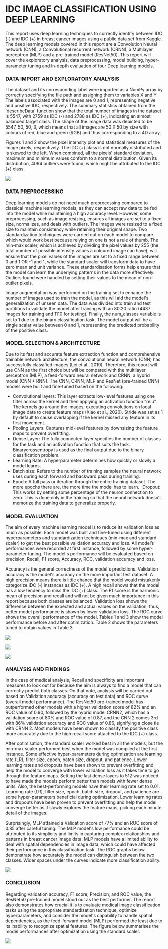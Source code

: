 # IDC IMAGE CLASSIFICATION USING DEEP LEARNING

This report uses deep learning techniques to correctly identify between IDC (-) and IDC (+) in breast cancer images using a public data set from Kaggle. The deep learning models covered in this report are a Convolution Neural network (CNN), a Convolutional recurrent network (CRNN), a Multilayer perceptron (MLP) and a pre-trained model (ResNet50). This report will cover the exploratory analysis, data preprocessing, model building, hyper-parameter tuning and In-depth evaluation of four Deep learning models.

### DATA IMPORT AND EXPLORATORY ANALYSIS
The dataset and its corresponding label were imported as a NumPy array by correctly specifying the file path and assigning them to variables X and Y. The labels associated with the images are 0 and 1, representing negative and positive IDC, respectively. The summary statistics obtained from the 'describeData' function show that the total number of images in the dataset is 5547, with 2759 as IDC (-) and 2788 as IDC (+), indicating an almost balanced target class. The shape of the image data was depicted to be 5547, 50, 50, 3, which means that all images are 50 X 50 by size with colours of red, blue and green (RGB) and thus corresponding to a 4D array.

Figures 1 and 2 show the pixel intensity plot and statistical measures of the image pixels, respectively. The IDC (+) class is not normally distributed and is skewed to the left. When combined, all the pixels' standard deviation, maximum and minimum values conform to a normal distribution. Given its distribution, 4094 outliers were found, which might be attributed to the IDC (+) class.

![](https://github.com/odogwu25/Breast-cancer-images/blob/main/Images/Screenshot%202023-05-14%20at%2002.30.03.png)

### DATA PREPROCESSING

Deep learning models do not need much preprocessing compared to classical machine learning models, as they can accept raw data to be fed into the model while maintaining a high accuracy level. However, some preprocessing, such as image resizing, ensures all images are set to a fixed size, normalizes, and deals with outliers. The images were resized to a fixed size to maintain consistency while retaining their original shape. Two standardization techniques were carried out on each model to compare which would work best because relying on one is not a rule of thumb. The min-max scaler, which is achieved by dividing the pixel values by 255 (the total number of possible intensity values a coloured image can have), will ensure that the pixel values of the images are set to a fixed range between 0 and 1 OR -1 and 1, while the standard scaler will transform data to have zero mean and unit variance. These standardisation forms help ensure that the model can learn the underlying patterns in the data more effectively. Outliers found were handled by setting their values to the mean of non-outlier pixels.

Image augmentation was performed on the training set to enhance the number of images used to train the model, as this will aid the model's generalization of unseen data. The data was divided into train and test partitions to validate the model after training with an 80:20 ratio (4437 images for training and 1110 for testing). Finally, the num_classes variable is set to 1 due to the binary classification task. The model output will be a single scalar value between 0 and 1, representing the predicted probability of the positive class.

### MODEL SELECTION & ARCHITECTURE

Due to its fast and accurate feature extraction function and comprehensive trainable network architecture, the convolutional neural network (CNN) has successfully classified images (Lei et al., 2019). Therefore, this report will use CNN as the first choice but will be compared with the multilayer perceptron (MLP), a feed-forward neural network and CRNN, a hybrid model (CNN + RNN). The CNN, CRNN, MLP and ResNet (pre-trained CNN) models were built and fine-tuned based on the following:

- Convolutional layers: This layer extracts low-level features using one filter across the kernel and then applying an activation function “relu”. The kernels go around the images, executing convolutions on local image data to create feature maps (Xiao et al., 2020). Stride was set as 1 by default to cause overlapping if the kernel missed any feature in its first movement.
- Pooling Layers: Captures mid-level features by downsizing the feature maps to prevent overfitting.
- Dense Layer: The fully connected layer specifies the number of classes for the task and an activation function that suits the task. Binarycrossentropy is used as the final output due to the binary classification problem.
- Learning Rate: A hyperparameter determines how quickly or slowly a model learns.
- Batch size: Refers to the number of training samples the neural network uses during
each forward and backward pass during training.
- Epoch: A full pass or iteration through the entire training dataset. The more epochs there
are, the more time the model has to learn.
-Dropout: This works by setting some percentage of the neuron connection to zero. This is
done only in the training so that the neural network doesn’t memorize the training data to generalize properly.

### MODEL EVALUATION
The aim of every machine learning model is to reduce its validation loss as much as possible. Each model was built and fine-tuned using different hyperparameters and standardization techniques (min-max and standard scaler) to get the best possible validation accuracy and loss. All model’s performances were recorded at first instance, followed by some hyper-parameter tuning. The model's performance will be evaluated based on precision, Recall, F1 score, Accuracy, ROC, validation accuracy and loss.

Accuracy is the general correctness of the model's predictions. Validation accuracy is the model's accuracy on the more important test dataset. A high precision means there is little chance that the model would mistakenly categorize IDC (-) instances as IDC (+). A high recall shows that the model has a low tendency to miss the IDC (+) class. The F1 score is the harmonic mean of precision and recall and will not be given much importance in this report because both classes are balanced. Validation loss shows the difference between the expected and actual values on the validation; thus, better model performance is shown by lower validation loss. The ROC curve shows the overall performance of the model. Tables 1 and 3 show the model performance before and after optimization. Table 2 shows the parameters tuned to obtain values in Table 3.

![](https://github.com/odogwu25/Breast-cancer-images/blob/main/Images/Table%201.png)

![](https://github.com/odogwu25/Breast-cancer-images/blob/main/Images/Table%202.png)

![](https://github.com/odogwu25/Breast-cancer-images/blob/main/Images/Table%203.png)

### ANALYSIS AND FINDINGS

In the case of medical analysis, Recall and specificity are important measures to look out for because the aim is always to find a model that can correctly predict both classes. On that note, analysis will be carried out based on Validation accuracy (accuracy on test data) and ROC curve (overall model performance). The ResNet50 pre-trained model has outperformed other models with a higher validation score of 82% and an ROC value of 0.90, followed by the hybrid model CRNN2, which has a validation score of 80% and ROC value of 0.87, and the CNN 2 comes 3rd with 86% validation accuracy and ROC value of 0.86, signifying a close tie with CRNN 2. Most models have been shown to classify the positive class more accurately due to the high recall score attached to the IDC (+) class.

After optimisation, the standard scaler worked best in all the models, but the min-max scaler performed best when the model was compiled at the first instance. Some effective hyper-parameters during optimization are learning rate (LR), filter size, epoch, batch size, dropout, and patience. Lower learning rates and dropouts have been shown to prevent overfitting and help the model to converge with lower validation loss as it takes time to go through the feature maps. Setting the last dense layers to 512 was noticed to have made the models perform better than models with fewer dense units. Also, the best-performing models have their learning rate set to 0.01. Learning rate (LR), filter size, epoch, batch size, dropout, and patience are some hyper-parameters beneficial during optimization. Lower learning rates and dropouts have been proven to prevent overfitting and help the model converge better as it slowly explores the feature maps, picking each minute detail of the images.

Surprisingly, MLP attained a Validation score of 77% and an ROC score of 0.85 after careful tuning. The MLP model's low performance could be attributed to its simplicity and limits in capturing complex relationships and patterns in breast cancer image data. MLP models have a limited ability to deal with spatial dependencies in image data, which could have affected their performance in this classification task. The ROC graphs below demonstrate how accurately the model can distinguish between the two classes. Wider spaces under the curves indicate more classification ability.

![](https://github.com/odogwu25/Breast-cancer-images/blob/main/Images/ROC.png)

### CONCLUSION
Regarding validation accuracy, F1 score, Precision, and ROC value, the ResNet50 pre-trained model stood out as the best performer. The report also demonstrates how crucial it is to evaluate medical image classification tasks using the appropriate standardization technique, optimize hyperparameters, and consider the model's capability to handle spatial dependencies, as the feed-forward model (MLP) performed the least due to its inability to recognize spatial features. The figure below summarises the model performances after optimization using the standard scaler.

![](https://github.com/odogwu25/Breast-cancer-images/blob/main/Images/Bar%20plot.png)




